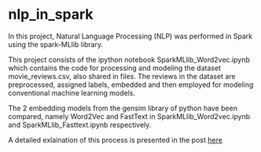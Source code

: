 # nlp_in_spark
In this project, Natural Language Processing (NLP) was performed in Spark using the spark-MLlib library.

This project consists of the ipython notebook SparkMLlib_Word2vec.ipynb which contains the code for processing and modeling the dataset movie_reviews.csv, also shared in files. The reviews in the dataset are preprocessed, assigned labels, embedded and then employed for modeling conventional machine learning models.

The 2 embedding models from the gensim library of python have been compared, namely Word2Vec and FastText in SparkMLlib_Word2vec.ipynb and SparkMLlib_Fasttext.ipynb respectively.

A detailed exlaination of this process is presented in the post [here](https://medium.com/@mrunmayee.dhapre/natural-language-processing-nlp-with-spark-python-f67ac513616f)
